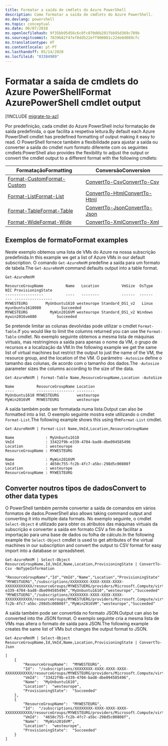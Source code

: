 ```yaml
---
title: Formatar a saída de cmdlets do Azure PowerShell
description: Como formatar a saída de cmdlets do Azure PowerShell.
ms.devlang: powershell
ms.topic: conceptual
ms.date: 06/07/2018
ms.openlocfilehash: 9f35bb95d56c6c0fc070d6b291fbb95d369c789b
ms.sourcegitcommit: 7839b82f47ef8dd522eff900081c22de0d089cfc
ms.translationtype: HT
ms.contentlocale: pt-PT
ms.lasthandoff: 05/14/2020
ms.locfileid: "83384989"
---
```

# <a name="format-azurepowershell-cmdlet-output"></a><span data-ttu-id="55308-103">Formatar a saída de cmdlets do Azure PowerShell</span><span class="sxs-lookup"><span data-stu-id="55308-103">Format AzurePowerShell cmdlet output</span></span>

[!INCLUDE [migrate-to-az](../includes/migrate-to-az.md)]

<span data-ttu-id="55308-104">Por predefinição, cada cmdlet do Azure PowerShell inclui formatação de saída predefinida, o que facilita a respetiva leitura.</span><span class="sxs-lookup"><span data-stu-id="55308-104">By default each Azure PowerShell cmdlet has predefined formatting of output making it easy to read.</span></span>  <span data-ttu-id="55308-105">O PowerShell fornece também a flexibilidade para ajustar a saída ou converter a saída do cmdlet num formato diferente com os seguintes cmdlets:</span><span class="sxs-lookup"><span data-stu-id="55308-105">PowerShell also provides the flexibility to adjust the output or convert the cmdlet output to a different format with the following cmdlets:</span></span>

| <span data-ttu-id="55308-106">Formatação</span><span class="sxs-lookup"><span data-stu-id="55308-106">Formatting</span></span>      | <span data-ttu-id="55308-107">Conversão</span><span class="sxs-lookup"><span data-stu-id="55308-107">Conversion</span></span>       |
|-----------------|------------------|
| [<span data-ttu-id="55308-108">Format-Custom</span><span class="sxs-lookup"><span data-stu-id="55308-108">Format-Custom</span></span>](/powershell/module/microsoft.powershell.utility/format-custom) | [<span data-ttu-id="55308-109">ConvertTo-Csv</span><span class="sxs-lookup"><span data-stu-id="55308-109">ConvertTo-Csv</span></span>](/powershell/module/microsoft.powershell.utility/convertto-csv)  |
| [<span data-ttu-id="55308-110">Format-List</span><span class="sxs-lookup"><span data-stu-id="55308-110">Format-List</span></span>](/powershell/module/microsoft.powershell.utility/format-list)   | [<span data-ttu-id="55308-111">ConvertTo-Html</span><span class="sxs-lookup"><span data-stu-id="55308-111">ConvertTo-Html</span></span>](/powershell/module/microsoft.powershell.utility/convertto-html) |
| [<span data-ttu-id="55308-112">Format-Table</span><span class="sxs-lookup"><span data-stu-id="55308-112">Format-Table</span></span>](/powershell/module/microsoft.powershell.utility/format-table)  | [<span data-ttu-id="55308-113">ConvertTo-Json</span><span class="sxs-lookup"><span data-stu-id="55308-113">ConvertTo-Json</span></span>](/powershell/module/microsoft.powershell.utility/convertto-json) |
| [<span data-ttu-id="55308-114">Format-Wide</span><span class="sxs-lookup"><span data-stu-id="55308-114">Format-Wide</span></span>](/powershell/module/microsoft.powershell.utility/format-wide)   | [<span data-ttu-id="55308-115">ConvertTo-Xml</span><span class="sxs-lookup"><span data-stu-id="55308-115">ConvertTo-Xml</span></span>](/powershell/module/microsoft.powershell.utility/convertto-xml)  |

## <a name="format-examples"></a><span data-ttu-id="55308-116">Exemplos de formato</span><span class="sxs-lookup"><span data-stu-id="55308-116">Format examples</span></span>

<span data-ttu-id="55308-117">Neste exemplo obtemos uma lista de VMs do Azure na nossa subscrição predefinida.</span><span class="sxs-lookup"><span data-stu-id="55308-117">In this example we get a list of Azure VMs in our default subscription.</span></span>  <span data-ttu-id="55308-118">O comando `Get-AzureRmVM` predefine a saída para um formato de tabela.</span><span class="sxs-lookup"><span data-stu-id="55308-118">The `Get-AzureRmVM` command defaults output into a table format.</span></span>

```azurepowershell-interactive
Get-AzureRmVM
```

```output
ResourceGroupName          Name   Location          VmSize  OsType              NIC ProvisioningState
-----------------          ----   --------          ------  ------              --- -----------------
MYWESTEURG        MyUnbuntu1610 westeurope Standard_DS1_v2   Linux myunbuntu1610980         Succeeded
MYWESTEURG          MyWin2016VM westeurope Standard_DS1_v2 Windows   mywin2016vm880         Succeeded
```

<span data-ttu-id="55308-119">Se pretende limitar as colunas devolvidas pode utilizar o cmdlet `Format-Table`.</span><span class="sxs-lookup"><span data-stu-id="55308-119">If you would like to limit the columns returned you can use the `Format-Table` cmdlet.</span></span> <span data-ttu-id="55308-120">No exemplo seguinte obtemos a mesma lista de máquinas virtuais, mas restringimos a saída para apenas o nome da VM, o grupo de recursos e a localização da VM.</span><span class="sxs-lookup"><span data-stu-id="55308-120">In the following example we get the same list of virtual machines but restrict the output to just the name of the VM, the resource group, and the location of the VM.</span></span>  <span data-ttu-id="55308-121">O parâmetro `-Autosize` define o tamanho das colunas, de acordo com o tamanho dos dados.</span><span class="sxs-lookup"><span data-stu-id="55308-121">The `-Autosize` parameter sizes the columns according to the size of the data.</span></span>

```azurepowershell-interactive
Get-AzureRmVM | Format-Table Name,ResourceGroupName,Location -AutoSize
```

```output
Name          ResourceGroupName Location
----          ----------------- --------
MyUnbuntu1610 MYWESTEURG        westeurope
MyWin2016VM   MYWESTEURG        westeurope
```

<span data-ttu-id="55308-122">A saída também pode ser formatada numa lista.</span><span class="sxs-lookup"><span data-stu-id="55308-122">Output can also be formatted into a list.</span></span> <span data-ttu-id="55308-123">O exemplo seguinte mostra este utilizando o cmdlet `Format-List`.</span><span class="sxs-lookup"><span data-stu-id="55308-123">The following example shows this using the`Format-List` cmdlet.</span></span>

```azurepowershell-interactive
Get-AzureRmVM | Format-List Name,VmId,Location,ResourceGroupName
```

```output
Name              : MyUnbuntu1610
VmId              : 33422f9b-e339-4704-bad8-dbe094585496
Location          : westeurope
ResourceGroupName : MYWESTEURG

Name              : MyWin2016VM
VmId              : 4650c755-fc2b-4fc7-a5bc-298d5c00808f
Location          : westeurope
ResourceGroupName : MYWESTEURG
```

## <a name="convert-to-other-data-types"></a><span data-ttu-id="55308-124">Converter noutros tipos de dados</span><span class="sxs-lookup"><span data-stu-id="55308-124">Convert to other data types</span></span>

<span data-ttu-id="55308-125">O PowerShell também permite converter a saída de comandos em vários formatos de dados.</span><span class="sxs-lookup"><span data-stu-id="55308-125">PowerShell also allows taking command output and converting it into multiple data formats.</span></span> <span data-ttu-id="55308-126">No exemplo seguinte, o cmdlet `Select-Object` é utilizado para obter os atributos das máquinas virtuais da subscrição e converter a saída em formato CSV a fim de facilitar a importação para uma base de dados ou folha de cálculo.</span><span class="sxs-lookup"><span data-stu-id="55308-126">In the following example the `Select-Object` cmdlet is used to get attributes of the virtual machines in our subscription and convert the output to CSV format for easy import into a database or spreadsheet.</span></span>

```azurepowershell-interactive
Get-AzureRmVM | Select-Object ResourceGroupName,Id,VmId,Name,Location,ProvisioningState | ConvertTo-Csv -NoTypeInformation
```

```output
"ResourceGroupName","Id","VmId","Name","Location","ProvisioningState"
"MYWESTUERG","/subscriptions/XXXXXXXX-XXXX-XXXX-XXXX-XXXXXXXXXXXX/resourceGroups/MYWESTUERG/providers/Microsoft.Compute/virtualMachines/MyUnbuntu1610","33422f9b-e339-4704-bad8-dbe094585496","MyUnbuntu1610","westeurope","Succeeded"
"MYWESTUERG","/subscriptions/XXXXXXXX-XXXX-XXXX-XXXX-XXXXXXXXXXXX/resourceGroups/MYWESTUERG/providers/Microsoft.Compute/virtualMachines/MyWin2016VM","4650c755-fc2b-4fc7-a5bc-298d5c00808f","MyWin2016VM","westeurope","Succeeded"
```

<span data-ttu-id="55308-127">A saída também pode ser convertida no formato JSON.</span><span class="sxs-lookup"><span data-stu-id="55308-127">Output can also be converted into the JSON format.</span></span>  <span data-ttu-id="55308-128">O exemplo seguinte cria a mesma lista de VMs mas altera o formato de saída para JSON.</span><span class="sxs-lookup"><span data-stu-id="55308-128">The following example creates the same list of VMs but changes the output format to JSON.</span></span>

```azurepowershell-interactive
Get-AzureRmVM | Select-Object ResourceGroupName,Id,VmId,Name,Location,ProvisioningState | ConvertTo-Json
```

```output
[
    {
        "ResourceGroupName":  "MYWESTEURG",
        "Id":  "/subscriptions/XXXXXXXX-XXXX-XXXX-XXXX-XXXXXXXXXXXX/resourceGroups/MYWESTEURG/providers/Microsoft.Compute/virtualMachines/MyUnbuntu1610",
        "VmId":  "33422f9b-e339-4704-bad8-dbe094585496",
        "Name":  "MyUnbuntu1610",
        "Location":  "westeurope",
        "ProvisioningState":  "Succeeded"
    },
    {
        "ResourceGroupName":  "MYWESTEURG",
        "Id":  "/subscriptions/XXXXXXXX-XXXX-XXXX-XXXX-XXXXXXXXXXXX/resourceGroups/MYWESTEURG/providers/Microsoft.Compute/virtualMachines/MyWin2016VM",
        "VmId":  "4650c755-fc2b-4fc7-a5bc-298d5c00808f",
        "Name":  "MyWin2016VM",
        "Location":  "westeurope",
        "ProvisioningState":  "Succeeded"
    }
]
```
